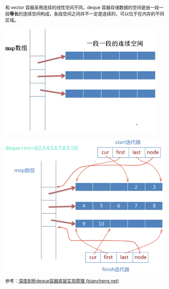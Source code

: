 和 vector 容器采用连续的线性空间不同，deque 容器存储数据的空间是由一段一段**等长**的连续空间构成，各段空间之间并不一定是连续的，可以位于在内存的不同区域。

![deque容器的底层存储机制](imags/2-191213161305R5.gif)

![deque容器的底层实现](imags/2-19121316430U40.gif)

参考：[深度剖析deque容器底层实现原理 (biancheng.net)](http://c.biancheng.net/view/vip_7714.html)